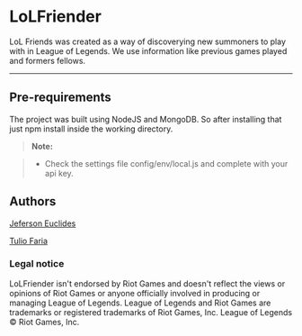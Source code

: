 LoLFriender
===================


LoL Friends was created as a way of discoverying new summoners to play with in League of Legends. We use information like previous games played and formers fellows.

----------


Pre-requirements
-------------

The project was built using NodeJS and MongoDB. So after installing that just npm install inside the working directory. 

> **Note:**

> - Check the settings file config/env/local.js and complete with your api key.


Authors
-------------

[Jeferson Euclides](https://github.com/JefersonS)

[Tulio Faria](https://github.com/tuliofaria)


### Legal notice

LoLFriender isn't endorsed by Riot Games and doesn't reflect the views or opinions of Riot Games or anyone officially involved in producing or managing League of Legends. League of Legends and Riot Games are trademarks or registered trademarks of Riot Games, Inc. League of Legends © Riot Games, Inc.